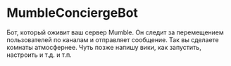 # MumbleConciergeBot
Бот, который оживит ваш сервер Mumble. Он следит за перемещением пользователей по каналам и отправляет сообщение. Так вы сделаете комнаты атмосфернее. Чуть позже напишу вики, как запустить, настроить  и т.д. и т.п.
